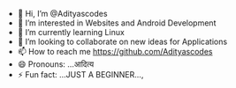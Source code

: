 - 👋 Hi, I’m @Adityascodes
- 👀 I’m interested in Websites and Android Development
- 🌱 I’m currently learning Linux
- 💞️ I’m looking to collaborate on new ideas for Applications
- 📫 How to reach me https://github.com/Adityascodes
- 😄 Pronouns: ...आदित्य
- ⚡ Fun fact: ...JUST A BEGINNER...,

<!---
Adityascodes/Adityascodes is a ✨ special ✨ repository because its `README.md` (this file) appears on your GitHub profile.
You can click the Preview link to take a look at your changes.
--->
